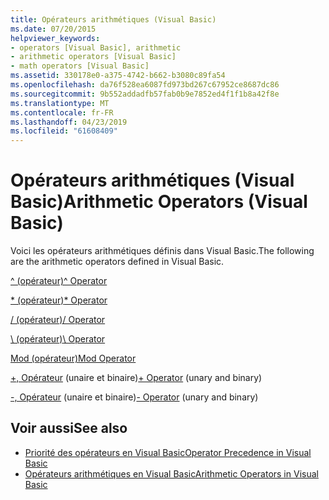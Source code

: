 ```yaml
---
title: Opérateurs arithmétiques (Visual Basic)
ms.date: 07/20/2015
helpviewer_keywords:
- operators [Visual Basic], arithmetic
- arithmetic operators [Visual Basic]
- math operators [Visual Basic]
ms.assetid: 330178e0-a375-4742-b662-b3080c89fa54
ms.openlocfilehash: da76f528ea6087fd973bd267c67952ce8687dc86
ms.sourcegitcommit: 9b552addadfb57fab0b9e7852ed4f1f1b8a42f8e
ms.translationtype: MT
ms.contentlocale: fr-FR
ms.lasthandoff: 04/23/2019
ms.locfileid: "61608409"
---
```

# <a name="arithmetic-operators-visual-basic"></a><span data-ttu-id="96041-102">Opérateurs arithmétiques (Visual Basic)</span><span class="sxs-lookup"><span data-stu-id="96041-102">Arithmetic Operators (Visual Basic)</span></span>
<span data-ttu-id="96041-103">Voici les opérateurs arithmétiques définis dans Visual Basic.</span><span class="sxs-lookup"><span data-stu-id="96041-103">The following are the arithmetic operators defined in Visual Basic.</span></span>  
  
 [<span data-ttu-id="96041-104">^ (opérateur)</span><span class="sxs-lookup"><span data-stu-id="96041-104">^ Operator</span></span>](../../../visual-basic/language-reference/operators/exponentiation-operator.md)  
  
 [<span data-ttu-id="96041-105">\* (opérateur)</span><span class="sxs-lookup"><span data-stu-id="96041-105">\* Operator</span></span>](../../../visual-basic/language-reference/operators/multiplication-operator.md)  
  
 [<span data-ttu-id="96041-106">/ (opérateur)</span><span class="sxs-lookup"><span data-stu-id="96041-106">/ Operator</span></span>](../../../visual-basic/language-reference/operators/floating-point-division-operator.md)  
  
 [<span data-ttu-id="96041-107">\ (opérateur)</span><span class="sxs-lookup"><span data-stu-id="96041-107">\ Operator</span></span>](../../../visual-basic/language-reference/operators/integer-division-operator.md)  
  
 [<span data-ttu-id="96041-108">Mod (opérateur)</span><span class="sxs-lookup"><span data-stu-id="96041-108">Mod Operator</span></span>](../../../visual-basic/language-reference/operators/mod-operator.md)  
  
 <span data-ttu-id="96041-109">[+, Opérateur](../../../visual-basic/language-reference/operators/addition-operator.md) (unaire et binaire)</span><span class="sxs-lookup"><span data-stu-id="96041-109">[+ Operator](../../../visual-basic/language-reference/operators/addition-operator.md) (unary and binary)</span></span>  
  
 <span data-ttu-id="96041-110">[-, Opérateur](../../../visual-basic/language-reference/operators/subtraction-operator.md) (unaire et binaire)</span><span class="sxs-lookup"><span data-stu-id="96041-110">[- Operator](../../../visual-basic/language-reference/operators/subtraction-operator.md) (unary and binary)</span></span>  
  
## <a name="see-also"></a><span data-ttu-id="96041-111">Voir aussi</span><span class="sxs-lookup"><span data-stu-id="96041-111">See also</span></span>

- [<span data-ttu-id="96041-112">Priorité des opérateurs en Visual Basic</span><span class="sxs-lookup"><span data-stu-id="96041-112">Operator Precedence in Visual Basic</span></span>](../../../visual-basic/language-reference/operators/operator-precedence.md)
- [<span data-ttu-id="96041-113">Opérateurs arithmétiques en Visual Basic</span><span class="sxs-lookup"><span data-stu-id="96041-113">Arithmetic Operators in Visual Basic</span></span>](../../../visual-basic/programming-guide/language-features/operators-and-expressions/arithmetic-operators.md)
